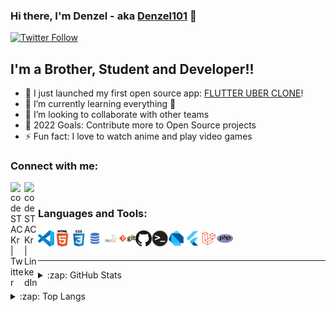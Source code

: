 ### Hi there, I'm Denzel - aka [Denzel101][website] 👋 

[![Twitter Follow](https://img.shields.io/twitter/follow/DenzelGatugu?color=1DA1F2&logo=twitter&style=for-the-badge)](https://twitter.com/intent/follow?screen_name=DenzelGatugu)

## I'm a Brother, Student and Developer!!

- 🔭 I just launched my first open source app: [FLUTTER UBER CLONE][link]!
- 🌱 I’m currently learning everything 🤣
- 👯 I’m looking to collaborate with other teams
- 🥅 2022 Goals: Contribute more to Open Source projects
- ⚡ Fun fact: I love to watch anime and play video games

### Connect with me:

[<img align="left" alt="codeSTACKr | Twitter" width="22px" src="https://cdn.jsdelivr.net/npm/simple-icons@v3/icons/twitter.svg" />][twitter]
[<img align="left" alt="codeSTACKr | LinkedIn" width="22px" src="https://cdn.jsdelivr.net/npm/simple-icons@v3/icons/linkedin.svg" />][linkedin]
<br />

### Languages and Tools:

[<img align="left" alt="Visual Studio Code" width="26px" src="https://raw.githubusercontent.com/github/explore/80688e429a7d4ef2fca1e82350fe8e3517d3494d/topics/visual-studio-code/visual-studio-code.png" />][website]
[<img align="left" alt="HTML5" width="26px" src="https://raw.githubusercontent.com/github/explore/80688e429a7d4ef2fca1e82350fe8e3517d3494d/topics/html/html.png" />][website]
[<img align="left" alt="CSS3" width="26px" src="https://raw.githubusercontent.com/github/explore/80688e429a7d4ef2fca1e82350fe8e3517d3494d/topics/css/css.png" />][website]
[<img align="left" alt="SQL" width="26px" src="https://raw.githubusercontent.com/github/explore/80688e429a7d4ef2fca1e82350fe8e3517d3494d/topics/sql/sql.png" />][website]
[<img align="left" alt="MySQL" width="26px" src="https://raw.githubusercontent.com/github/explore/80688e429a7d4ef2fca1e82350fe8e3517d3494d/topics/mysql/mysql.png" />][website]
[<img align="left" alt="Git" width="26px" src="https://raw.githubusercontent.com/github/explore/80688e429a7d4ef2fca1e82350fe8e3517d3494d/topics/git/git.png" />][website]
[<img align="left" alt="GitHub" width="26px" src="https://raw.githubusercontent.com/github/explore/78df643247d429f6cc873026c0622819ad797942/topics/github/github.png" />][website]
[<img align="left" alt="Terminal" width="26px" src="https://raw.githubusercontent.com/github/explore/80688e429a7d4ef2fca1e82350fe8e3517d3494d/topics/terminal/terminal.png" />][website]
[<img align="left" alt="Dart" width="26px" src="https://raw.githubusercontent.com/github/explore/80688e429a7d4ef2fca1e82350fe8e3517d3494d/topics/dart/dart.png" />][website]
[<img align="left" alt="Flutter" width="26px" src="https://raw.githubusercontent.com/github/explore/80688e429a7d4ef2fca1e82350fe8e3517d3494d/topics/flutter/flutter.png" />][website]
[<img align="left" alt="laravel" width="26px" src="https://raw.githubusercontent.com/github/explore/80688e429a7d4ef2fca1e82350fe8e3517d3494d/topics/laravel/laravel.png" />][website]
[<img align="left" alt="php" width="26px" src="https://raw.githubusercontent.com/github/explore/80688e429a7d4ef2fca1e82350fe8e3517d3494d/topics/php/php.png" />][website]

<br />
<br />

---

<details>
  <summary>:zap: GitHub Stats</summary>

  <img align="left" alt="Denzel101's GitHub Stats" src="https://github-readme-stats.vercel.app/api?username=Denzel101&show_icons=true&hide_border=true" />

</details>

<br />

<details>
  <summary>:zap: Top Langs</summary>

  <img align="left" alt="Denzel101's Top Langs" src="https://github-readme-stats.vercel.app/api/top-langs/?username=Denzel101&layout=compact" />

</details>

[website]: https://github.com/Denzel101
[link]: https://github.com/Denzel101/uber_clone
[twitter]: https://twitter.com/DenzelGatugu
[linkedin]: https://www.linkedin.com/in/denzel-gatugu-1b2897141/